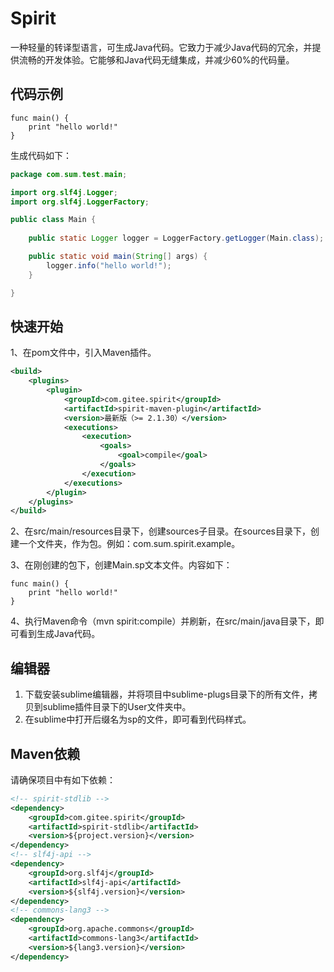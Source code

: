 # Spirit

一种轻量的转译型语言，可生成Java代码。它致力于减少Java代码的冗余，并提供流畅的开发体验。它能够和Java代码无缝集成，并减少60%的代码量。

## 代码示例

```
func main() {
    print "hello world!"
}
```

生成代码如下：

```java
package com.sum.test.main;

import org.slf4j.Logger;
import org.slf4j.LoggerFactory;

public class Main {
    
    public static Logger logger = LoggerFactory.getLogger(Main.class);

    public static void main(String[] args) {
        logger.info("hello world!");
    }

}  
```

## 快速开始

1、在pom文件中，引入Maven插件。

```xml
<build>
	<plugins>
		<plugin>
			<groupId>com.gitee.spirit</groupId>
			<artifactId>spirit-maven-plugin</artifactId>
			<version>最新版（>= 2.1.30）</version>
			<executions>
				<execution>
					<goals>
						<goal>compile</goal>
					</goals>
				</execution>
			</executions>
		</plugin>
	</plugins>
</build>
```

2、在src/main/resources目录下，创建sources子目录。在sources目录下，创建一个文件夹，作为包。例如：com.sum.spirit.example。

3、在刚创建的包下，创建Main.sp文本文件。内容如下：

```
func main() {
    print "hello world!"
}
```

4、执行Maven命令（mvn spirit:compile）并刷新，在src/main/java目录下，即可看到生成Java代码。

## 编辑器

1. 下载安装sublime编辑器，并将项目中sublime-plugs目录下的所有文件，拷贝到sublime插件目录下的User文件夹中。
2. 在sublime中打开后缀名为sp的文件，即可看到代码样式。

## Maven依赖

请确保项目中有如下依赖：

```xml
<!-- spirit-stdlib -->
<dependency>
	<groupId>com.gitee.spirit</groupId>
	<artifactId>spirit-stdlib</artifactId>
	<version>${project.version}</version>
</dependency>
<!-- slf4j-api -->
<dependency>
	<groupId>org.slf4j</groupId>
	<artifactId>slf4j-api</artifactId>
	<version>${slf4j.version}</version>
</dependency>
<!-- commons-lang3 -->
<dependency>
	<groupId>org.apache.commons</groupId>
	<artifactId>commons-lang3</artifactId>
	<version>${lang3.version}</version>
</dependency>
```

